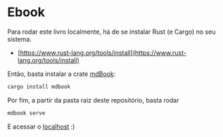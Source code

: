# Ebook

Para rodar este livro localmente, há de se instalar Rust (e Cargo) no seu sistema.

* [https://www.rust-lang.org/tools/install](https://www.rust-lang.org/tools/install)

Então, basta instalar a crate [mdBook](https://github.com/rust-lang/mdBook):

```bash
cargo install mdbook
```

Por fim, a partir da pasta raiz deste repositório, basta rodar

```bash
mdbook serve
```

E acessar o [localhost](http://localhost:3000/) :)
